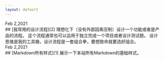 ```yaml
---
layout: default
---
```

<div class="time">Feb 2,2021</div>
## [我常用的设计流程][2]
理想化下（没有外部因素压制）设计一个功能或者是产品的流程。
这个流程通常也可以运用于独立完成一个项目或者设计测试题。
设计思维是我的工具箱，设计流程是一套组合拳，要想致命就要选好组合。

<div class="post"></div>

<div class="time">Feb 2,2021</div>
## [Markdown所有样式][1]
展示一下本站所有Markdown的基础样式。

<!-- 文章链接 -->

[1]:	project
[2]:	process
